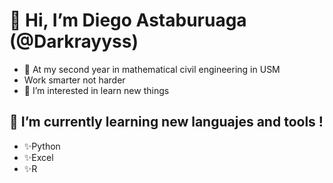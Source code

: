 # 👋 Hi, I’m Diego Astaburuaga (@Darkrayyss) 
- 👋 At my second year in mathematical civil engineering in USM
- Work smarter not harder
- 👀 I’m interested in learn new things
## 🌱 I’m currently learning new languajes and tools !
- ✨Python
- ✨Excel
- ✨R

<!---
Darkrayyss/Darkrayyss is a ✨ special ✨ repository because its `README.md` (this file) appears on your GitHub profile.
You can click the Preview link to take a look at your changes.
--->
